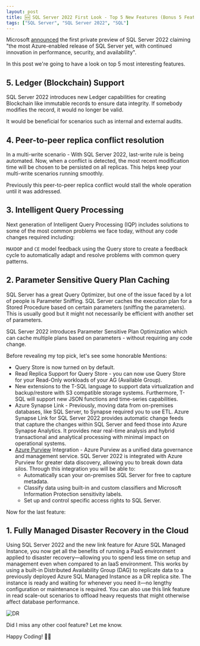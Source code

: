 ```yaml
---
layout: post
title: 🆕 SQL Server 2022 First Look - Top 5 New Features (Bonus 5 Features)
tags: ["SQL Server", "SQL Server 2022", "SQL"]
---
```


Microsoft [announced](https://cloudblogs.microsoft.com/sqlserver/2021/11/02/announcing-sql-server-2022-preview-azure-enabled-with-continued-performance-and-security-innovation/) the first private preview of SQL Server 2022 claiming "the most Azure-enabled release of SQL Server yet, with continued innovation in performance, security, and availability".

In this post we're going to have a look on top 5 most interesting features.

## 5. Ledger (Blockchain) Support
SQL Server 2022 introduces new Ledger capabilities for creating Blockchain like immutable records to ensure data integrity. If somebody modifies the record, it would no longer be valid.

It would be beneficial for scenarios such as internal and external audits.

## 4. Peer-to-peer replica conflict resolution
In a multi-write scenario - With SQL Server 2022, last-write rule is being automated. Now, when a conflict is detected, the most recent modification time will be chosen to be persisted on all replicas. This helps keep your multi-write scenarios running smoothly.

Previously this peer-to-peer replica conflict would stall the whole operation until it was addressed.

## 3. Intelligent Query Processing
Next generation of Intelligent Query Processing (IQP) includes solutions to some of the most common problems we face today, without any code changes required including:

`MAXDOP` and `CE` model feedback using the Query store to create a feedback cycle to automatically adapt and resolve problems with common query patterns.

## 2. Parameter Sensitive Query Plan Caching 
SQL Server has a great Query Optimizer, but one of the issue faced by a lot of people is Parameter Sniffing. SQL Server caches the execution plan for a Stored Procedure based on certain parameters (sniffing the parameters). This is usually good but it might not necessarily be efficient with another set of parameters.

SQL Server 2022 introduces Parameter Sensitive Plan Optimization which can cache multiple plans based on parameters - without requiring any code change.


Before revealing my top pick, let's see some honorable Mentions:
* Query Store is now turned on by default.
* Read Replica Support for Query Store - you can now use Query Store for your Read-Only workloads of your AG (Available Group).
* New extensions to the T-SQL language to support data virtualization and backup/restore with S3 compatible storage systems. Furthermore, T-SQL will support new JSON functions and time-series capabilities.
* Azure Synapse Link - Previously, moving data from on-premises databases, like SQL Server, to Synapse required you to use ETL. Azure Synapse Link for SQL Server 2022 provides automatic change feeds that capture the changes within SQL Server and feed those into Azure Synapse Analytics. It provides near real-time analysis and hybrid transactional and analytical processing with minimal impact on operational systems.
* [Azure Purview](https://azure.microsoft.com/en-in/services/purview/) Integration - Azure Purview as a unified data governance and management service. SQL Server 2022 is integrated with Azure Purview for greater data discovery, allowing you to break down data silos. Through this integration you will be able to:
  * Automatically scan your on-premises SQL Server for free to capture metadata.
  * Classify data using built-in and custom classifiers and Microsoft Information Protection sensitivity labels.
  * Set up and control specific access rights to SQL Server.

Now for the last feature:

## 1. Fully Managed Disaster Recovery in the Cloud
Using SQL Server 2022 and the new link feature for Azure SQL Managed Instance, you now get all the benefits of running a PaaS environment applied to disaster recovery—allowing you to spend less time on setup and management even when compared to an IaaS environment. This works by using a built-in Distributed Availability Group (DAG) to replicate data to a previously deployed Azure SQL Managed Instance as a DR replica site. The instance is ready and waiting for whenever you need it—no lengthy configuration or maintenance is required. You can also use this link feature in read scale-out scenarios to offload heavy requests that might otherwise affect database performance. 

![DR](./assets/dr.png)

Did I miss any other cool feature? Let me know.

Happy Coding! 👨‍💻

